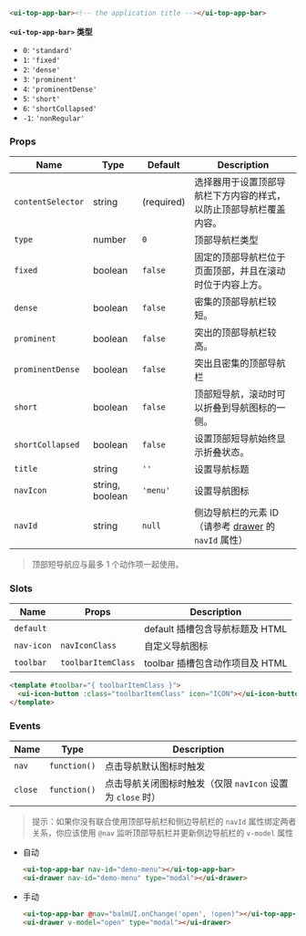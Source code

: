 ```html
<ui-top-app-bar><!-- the application title --></ui-top-app-bar>
```

**`<ui-top-app-bar>` 类型**

- `0`: `'standard'`
- `1`: `'fixed'`
- `2`: `'dense'`
- `3`: `'prominent'`
- `4`: `'prominentDense'`
- `5`: `'short'`
- `6`: `'shortCollapsed'`
- `-1`: `'nonRegular'`

### Props

| Name              | Type            | Default    | Description                                                                  |
| ----------------- | --------------- | ---------- | ---------------------------------------------------------------------------- |
| `contentSelector` | string          | (required) | 选择器用于设置顶部导航栏下方内容的样式，以防止顶部导航栏覆盖内容。           |
| `type`            | number          | `0`        | 顶部导航栏类型                                                               |
| `fixed`           | boolean         | `false`    | 固定的顶部导航栏位于页面顶部，并且在滚动时位于内容上方。                     |
| `dense`           | boolean         | `false`    | 密集的顶部导航栏较短。                                                       |
| `prominent`       | boolean         | `false`    | 突出的顶部导航栏较高。                                                       |
| `prominentDense`  | boolean         | `false`    | 突出且密集的顶部导航栏                                                       |
| `short`           | boolean         | `false`    | 顶部短导航，滚动时可以折叠到导航图标的一侧。                                 |
| `shortCollapsed`  | boolean         | `false`    | 设置顶部短导航始终显示折叠状态。                                             |
| `title`           | string          | `''`       | 设置导航标题                                                                 |
| `navIcon`         | string, boolean | `'menu'`   | 设置导航图标                                                                 |
| `navId`           | string          | `null`     | 侧边导航栏的元素 ID（请参考 [drawer](/#/navigation/drawer) 的 `navId` 属性） |

> 顶部短导航应与最多 1 个动作项一起使用。

### Slots

| Name       | Props              | Description                     |
| ---------- | ------------------ | ------------------------------- |
| `default`  |                    | default 插槽包含导航标题及 HTML |
| `nav-icon` | `navIconClass`     | 自定义导航图标                  |
| `toolbar`  | `toolbarItemClass` | toolbar 插槽包含动作项目及 HTML |

```html
<template #toolbar="{ toolbarItemClass }">
  <ui-icon-button :class="toolbarItemClass" icon="ICON"></ui-icon-button>
</template>
```

### Events

| Name    | Type         | Description                                                |
| ------- | ------------ | ---------------------------------------------------------- |
| `nav`   | `function()` | 点击导航默认图标时触发                                     |
| `close` | `function()` | 点击导航关闭图标时触发（仅限 `navIcon` 设置为 `close` 时） |

> 提示：如果你没有联合使用顶部导航栏和侧边导航栏的 `navId` 属性绑定两者关系，你应该使用 `@nav` 监听顶部导航栏并更新侧边导航栏的 `v-model` 属性

- 自动

  ```html
  <ui-top-app-bar nav-id="demo-menu"></ui-top-app-bar>
  <ui-drawer nav-id="demo-menu" type="modal"></ui-drawer>
  ```

- 手动

  ```html
  <ui-top-app-bar @nav="balmUI.onChange('open', !open)"></ui-top-app-bar>
  <ui-drawer v-model="open" type="modal"></ui-drawer>
  ```
